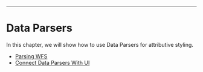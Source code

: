 
---

# <a name="data-parsers-readme"></a>Data Parsers

In this chapter, we will show how to use Data Parsers for attributive styling.

- [Parsing WFS](#parsing-wfs)
- [Connect Data Parsers With UI](#connect-data-parsers-with-ui)
